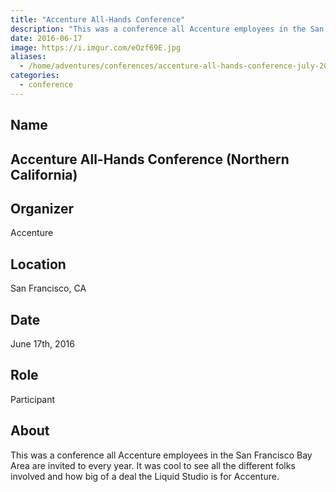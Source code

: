 ```yaml
---
title: "Accenture All-Hands Conference"
description: "This was a conference all Accenture employees in the San Francisco Bay Area are invited to every year."
date: 2016-06-17
image: https://i.imgur.com/eOzf69E.jpg
aliases:
  - /home/adventures/conferences/accenture-all-hands-conference-july-2016/
categories:
  - conference
---
```


## Name

## Accenture All-Hands Conference (Northern California)

## Organizer

Accenture

## Location

San Francisco, CA

## Date

June 17th, 2016

## Role

Participant

## About

This was a conference all Accenture employees in the San Francisco Bay Area are invited to every year. It was cool to see all the different folks involved and how big of a deal the Liquid Studio is for Accenture.
